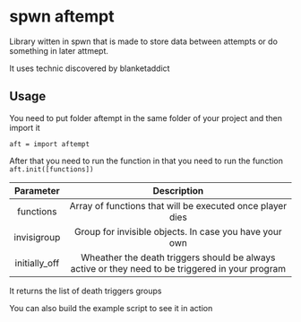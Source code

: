 # spwn aftempt
Library witten in spwn that is made to store data between attempts or do something in later attmept.

It uses technic discovered by blanketaddict
## Usage
You need to put folder aftempt in the same folder of your project and then import it
```spwn
aft = import aftempt
```

After that you need to run the function in that you need to run the function `aft.init([functions])`

Parameter     | Description
:------------:|:------------------------------------------------------------------------------------------------------:
functions     | Array of functions that will be executed once player dies
invisigroup   | Group for invisible objects. In case you have your own
initially_off | Wheather the death triggers should be always active or they need to be triggered in your program

It returns the list of death triggers groups


You can also build the example script to see it in action
